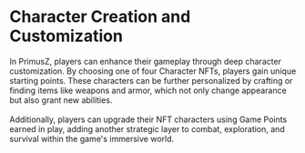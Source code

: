 # Character Creation and Customization

In PrimusZ, players can enhance their gameplay through deep character customization. By choosing one of four Character NFTs, players gain unique starting points. These characters can be further personalized by crafting or finding items like weapons and armor, which not only change appearance but also grant new abilities. \
\
Additionally, players can upgrade their NFT characters using Game Points earned in play, adding another strategic layer to combat, exploration, and survival within the game's immersive world.
